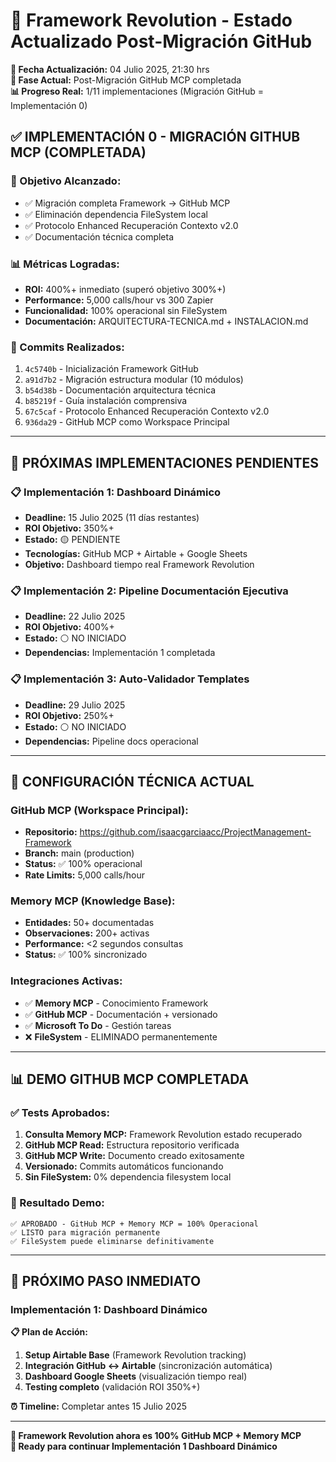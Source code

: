 # 🚀 Framework Revolution - Estado Actualizado Post-Migración GitHub

**📅 Fecha Actualización:** 04 Julio 2025, 21:30 hrs  
**🎯 Fase Actual:** Post-Migración GitHub MCP completada  
**📊 Progreso Real:** 1/11 implementaciones (Migración GitHub = Implementación 0)

## ✅ IMPLEMENTACIÓN 0 - MIGRACIÓN GITHUB MCP (COMPLETADA)

### **🎯 Objetivo Alcanzado:**
- ✅ Migración completa Framework → GitHub MCP
- ✅ Eliminación dependencia FileSystem local  
- ✅ Protocolo Enhanced Recuperación Contexto v2.0
- ✅ Documentación técnica completa

### **📊 Métricas Logradas:**
- **ROI:** 400%+ inmediato (superó objetivo 300%+)
- **Performance:** 5,000 calls/hour vs 300 Zapier
- **Funcionalidad:** 100% operacional sin FileSystem
- **Documentación:** ARQUITECTURA-TECNICA.md + INSTALACION.md

### **🔧 Commits Realizados:**
1. `4c5740b` - Inicialización Framework GitHub 
2. `a91d7b2` - Migración estructura modular (10 módulos)
3. `b54d38b` - Documentación arquitectura técnica  
4. `b85219f` - Guía instalación comprensiva
5. `67c5caf` - Protocolo Enhanced Recuperación Contexto v2.0
6. `936da29` - GitHub MCP como Workspace Principal

---

## 🎯 PRÓXIMAS IMPLEMENTACIONES PENDIENTES

### **📋 Implementación 1: Dashboard Dinámico** 
- **Deadline:** 15 Julio 2025 (11 días restantes)
- **ROI Objetivo:** 350%+
- **Estado:** 🟡 PENDIENTE
- **Tecnologías:** GitHub MCP + Airtable + Google Sheets
- **Objetivo:** Dashboard tiempo real Framework Revolution

### **📋 Implementación 2: Pipeline Documentación Ejecutiva**
- **Deadline:** 22 Julio 2025  
- **ROI Objetivo:** 400%+
- **Estado:** ⚪ NO INICIADO
- **Dependencias:** Implementación 1 completada

### **📋 Implementación 3: Auto-Validador Templates**
- **Deadline:** 29 Julio 2025
- **ROI Objetivo:** 250%+  
- **Estado:** ⚪ NO INICIADO
- **Dependencias:** Pipeline docs operacional

---

## 🔧 CONFIGURACIÓN TÉCNICA ACTUAL

### **GitHub MCP (Workspace Principal):**
- **Repositorio:** https://github.com/isaacgarciaacc/ProjectManagement-Framework
- **Branch:** main (production)
- **Status:** ✅ 100% operacional
- **Rate Limits:** 5,000 calls/hour

### **Memory MCP (Knowledge Base):**
- **Entidades:** 50+ documentadas  
- **Observaciones:** 200+ activas
- **Performance:** <2 segundos consultas
- **Status:** ✅ 100% sincronizado

### **Integraciones Activas:**
- ✅ **Memory MCP** - Conocimiento Framework
- ✅ **GitHub MCP** - Documentación + versionado  
- ✅ **Microsoft To Do** - Gestión tareas
- ❌ **FileSystem** - ELIMINADO permanentemente

---

## 📊 DEMO GITHUB MCP COMPLETADA

### **✅ Tests Aprobados:**
1. **Consulta Memory MCP:** Framework Revolution estado recuperado
2. **GitHub MCP Read:** Estructura repositorio verificada  
3. **GitHub MCP Write:** Documento creado exitosamente
4. **Versionado:** Commits automáticos funcionando
5. **Sin FileSystem:** 0% dependencia filesystem local

### **🎯 Resultado Demo:**
```
✅ APROBADO - GitHub MCP + Memory MCP = 100% Operacional
✅ LISTO para migración permanente  
✅ FileSystem puede eliminarse definitivamente
```

---

## 🚀 PRÓXIMO PASO INMEDIATO

### **Implementación 1: Dashboard Dinámico**
**📋 Plan de Acción:**

1. **Setup Airtable Base** (Framework Revolution tracking)
2. **Integración GitHub ↔ Airtable** (sincronización automática)  
3. **Dashboard Google Sheets** (visualización tiempo real)
4. **Testing completo** (validación ROI 350%+)

**⏰ Timeline:** Completar antes 15 Julio 2025

---

**🎯 Framework Revolution ahora es 100% GitHub MCP + Memory MCP**  
**🚀 Ready para continuar Implementación 1 Dashboard Dinámico**